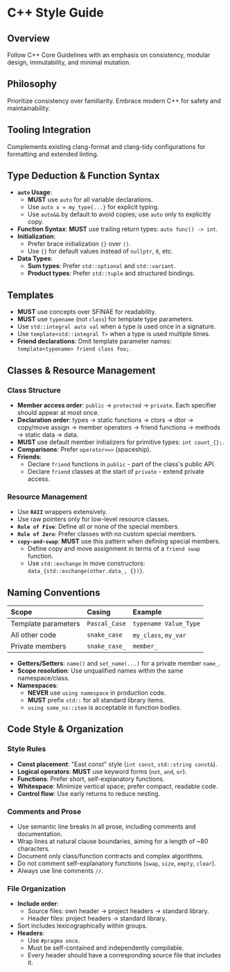 # C++ Style Guide

## Overview

Follow C++ Core Guidelines with an emphasis on consistency,
modular design, immutability, and minimal mutation.

## Philosophy

Prioritize consistency over familiarity.
Embrace modern C++ for safety and maintainability.

## Tooling Integration

Complements existing clang-format and clang-tidy configurations
for formatting and extended linting.

## Type Deduction & Function Syntax

- **`auto` Usage**:
  - **MUST** use `auto` for all variable declarations.
  - Use `auto x = my_type{...}` for explicit typing.
  - Use `auto&&` by default to avoid copies; use `auto` only to explicitly copy.
- **Function Syntax**: **MUST** use trailing return types: `auto func() -> int`.
- **Initialization**:
  - Prefer brace initialization `{}` over `()`.
  - Use `{}` for default values instead of `nullptr`, `0`, etc.
- **Data Types**:
  - **Sum types**: Prefer `std::optional` and `std::variant`.
  - **Product types**: Prefer `std::tuple` and structured bindings.

## Templates

- **MUST** use concepts over SFINAE for readability.
- **MUST** use `typename` (not `class`) for template type parameters.
- Use `std::integral auto val` when a type is used once in a signature.
- Use `template<std::integral T>` when a type is used multiple times.
- **Friend declarations**: Omit template parameter names:
  `template<typename> friend class foo;`.

## Classes & Resource Management

### Class Structure

- **Member access order**: `public` → `protected` → `private`.
  Each specifier should appear at most once.
- **Declaration order**: types → static functions → ctors → dtor →
  copy/move assign → member operators → friend functions → methods →
  static data → data.
- **MUST** use default member initializers for primitive types: `int count_{};`.
- **Comparisons**: Prefer `operator<=>` (spaceship).
- **Friends**:
  - Declare `friend` functions in `public` - part of the class's public API.
  - Declare `friend` classes at the start of `private` - extend private access.

### Resource Management

- Use **`RAII`** wrappers extensively.
- Use raw pointers only for low-level resource classes.
- **`Rule of Five`**: Define all or none of the special members.
- **`Rule of Zero`**: Prefer classes with no custom special members.
- **`copy-and-swap`**: **MUST** use this pattern when defining special members.
  - Define copy and move assignment in terms of a `friend swap` function.
  - Use `std::exchange` in move constructors: `data_{std::exchange(other.data_, {})}`.

## Naming Conventions

| Scope | Casing | Example |
| :--- | :--- | :--- |
| Template parameters | `Pascal_Case` | `typename Value_Type` |
| All other code | `snake_case` | `my_class`, `my_var` |
| Private members | `snake_case_` | `member_` |

- **Getters/Setters**: `name()` and `set_name(...)` for a private member `name_`.
- **Scope resolution**: Use unqualified names within the same namespace/class.
- **Namespaces**:
  - **NEVER** use `using namespace` in production code.
  - **MUST** prefix `std::` for all standard library items.
  - `using some_ns::item` is acceptable in function bodies.

## Code Style & Organization

### Style Rules

- **Const placement**: "East const" style (`int const`, `std::string const&`).
- **Logical operators**: **MUST** use keyword forms (`not`, `and`, `or`).
- **Functions**: Prefer short, self-explanatory functions.
- **Whitespace**: Minimize vertical space; prefer compact, readable code.
- **Control flow**: Use early returns to reduce nesting.

### Comments and Prose

- Use semantic line breaks in all prose, including comments and documentation.
- Wrap lines at natural clause boundaries, aiming for a length of ~80 characters.
- Document only class/function contracts and complex algorithms.
- Do not comment self-explanatory functions (`swap`, `size`, `empty`, `clear`).
- Always use line comments `//`.

### File Organization

- **Include order**:
  - Source files: own header → project headers → standard library.
  - Header files: project headers → standard library.
- Sort includes lexicographically within groups.
- **Headers**:
  - Use `#pragma once`.
  - Must be self-contained and independently compilable.
  - Every header should have a corresponding source file that includes it.

